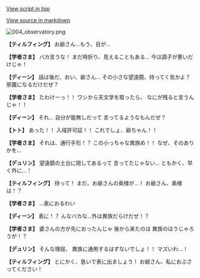 [View script in lisp](../scripts/1450101.txt)

[View source in markdown](1450101.md)

![004_observatory.png](../images/backgrounds/004_observatory.png)

**【ティルフィング】**
お爺さん…もう、目が…

**【学者さま】**
バカ言うな！
まだ時折り、見えることもある…
今は調子が悪いだけじゃ！

**【ディーン】**
話は後だ、おい、爺さん…
その小さな望遠鏡、持ってく気かよ？
邪魔になるだけだぜ？

**【学者さま】**
たわけーっ！！
ワシから天文学を取ったら、
なにが残ると言うんじゃ！！

**【ディーン】**
それ…
自分が能無しだって
言ってるようなもんだぜ？

**【トト】**
あった！！
入域許可証！！
これでしょ、爺ちゃん！！

**【学者さま】**
それは、通行手形！？
この小っちゃな異族め！！
なぜ、そのありかを…

**【デュリン】**
望遠鏡の土台に隠してあるって
言ってたじゃない…
ともかく、早く外に…！

**【ティルフィング】**
待って！
まだ、お爺さんの奥様が…！
お爺さん、奥様は！？

**【学者さま】**
…表におるわい

**【ディーン】**
表に！？
んなバカな…外は異族だらけだぜ！？

**【学者さま】**
婆さんの方が先におったんじゃ
後から来たのは
異族のほうじゃろうが！？

**【デュリン】**
そんな理屈、
異族に通用するはずないでしょ！！
マズいわ…！

**【ティルフィング】**
とにかく、急いで表に出ましょう！
お爺さん、私におぶさってください！
